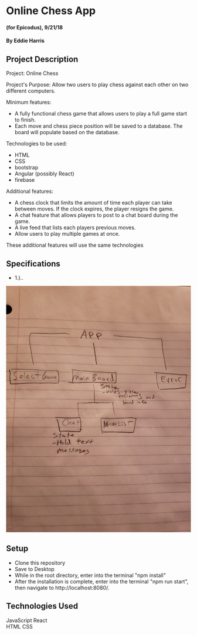# Online Chess App


#### (for Epicodus), 9/21/18
#### By Eddie Harris


## Project Description

Project: Online Chess

Project's Purpose: Allow two users to play chess against each other on two different computers.

Minimum features:
- A fully functional chess game that allows users to play a full game start to finish.
- Each move and chess piece position will be saved to a database. The board will populate based on the database.

Technologies to be used:
- HTML
- CSS
- bootstrap
- Angular (possibly React)
- firebase

Additional features:
- A chess clock that limits the amount of time each player can take between moves. If the clock expires, the player resigns the game.
- A chat feature that allows players to post to a chat board during the game.
- A live feed that lists each players previous moves.
- Allow users to play multiple games at once.

These additional features will use the same technologies


## Specifications

- 1.)..


![Component Tree](1.jpg)



## Setup

* Clone this repository
* Save to Desktop
* While in the root directory, enter into the terminal "npm install"
* After the installation is complete, enter into the terminal "npm run start", then navigate to http://localhost:8080/.

## Technologies Used

 JavaScript
 React   
 HTML
 CSS

